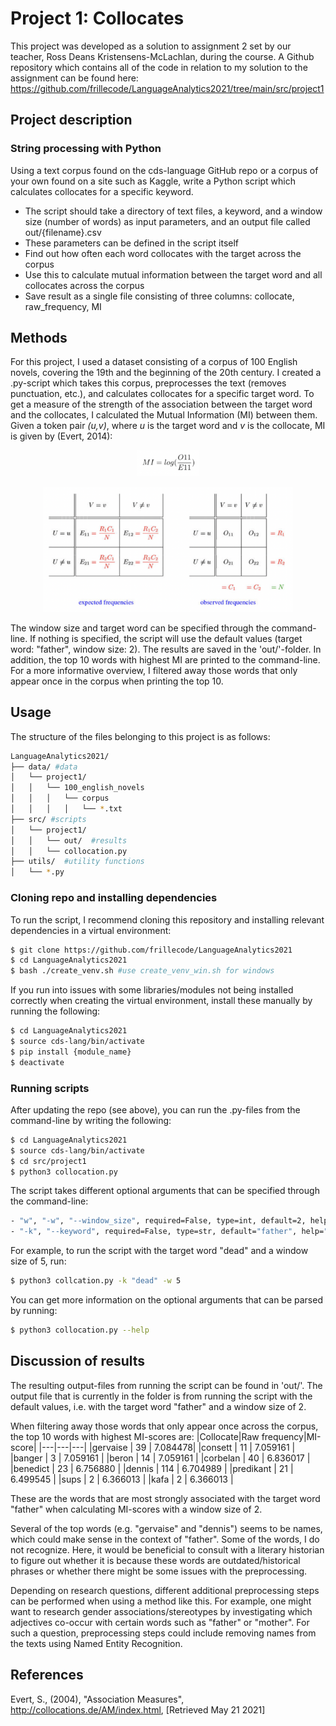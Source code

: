 # Project 1: Collocates
This project was developed as a solution to assignment 2 set by our teacher, Ross Deans Kristensens-McLachlan, during the course. A Github repository which contains all of the code in relation to my solution to the assignment can be found here: 
https://github.com/frillecode/LanguageAnalytics2021/tree/main/src/project1

## Project description 
### String processing with Python
Using a text corpus found on the cds-language GitHub repo or a corpus of your own found on a site such as Kaggle, write a Python script which calculates collocates for a specific keyword.

- The script should take a directory of text files, a keyword, and a window size (number of words) as input parameters, and an output file called out/{filename}.csv  
- These parameters can be defined in the script itself  
- Find out how often each word collocates with the target across the corpus
- Use this to calculate mutual information between the target word and all collocates across the corpus
- Save result as a single file consisting of three columns: collocate, raw_frequency, MI


## Methods
For this project, I used a dataset consisting of a corpus of 100 English novels, covering the 19th and the beginning of the 20th century. I created a .py-script which takes this corpus, preprocesses the text (removes punctuation, etc.), and calculates collocates for a specific target word. To get a measure of the strength of the association between the target word and the collocates, I calculated the Mutual Information (MI) between them. Given a token pair _(u,v)_, where _u_ is the target word and _v_ is the collocate, MI is given by (Evert, 2014): 
<p align="center">
    <img src="../../figures/project1_equation.png" width="100" height="">
  <p>
 
<p align="center">
    <img src="../../figures/project1_contingencytable.png" width="400" height="200">
  <p>

The window size and target word can be specified through the command-line. If nothing is specified, the script will use the default values (target word: "father", window size: 2). The results are saved in the 'out/'-folder. In addition, the top 10 words with highest MI are printed to the command-line. For a more informative overview, I filtered away those words that only appear once in the corpus when printing the top 10. 

  
## Usage
The structure of the files belonging to this project is as follows:
```bash
LanguageAnalytics2021/  
├── data/ #data
│   └── project1/
│   │   └── 100_english_novels
│   │   │   └── corpus
│   │   │   │   └── *.txt
├── src/ #scripts
│   └── project1/
│   │   └── out/  #results
│   │   └── collocation.py   
├── utils/  #utility functions 
│   └── *.py  
```

### Cloning repo and installing dependencies 
To run the script, I recommend cloning this repository and installing relevant dependencies in a virtual environment:  

```bash
$ git clone https://github.com/frillecode/LanguageAnalytics2021
$ cd LanguageAnalytics2021
$ bash ./create_venv.sh #use create_venv_win.sh for windows
```

If you run into issues with some libraries/modules not being installed correctly when creating the virtual environment, install these manually by running the following:  
```bash
$ cd LanguageAnalytics2021
$ source cds-lang/bin/activate
$ pip install {module_name}
$ deactivate
```

### Running scripts
After updating the repo (see above), you can run the .py-files from the command-line by writing the following:
``` bash
$ cd LanguageAnalytics2021
$ source cds-lang/bin/activate
$ cd src/project1
$ python3 collocation.py
```

The script takes different optional arguments that can be specified through the command-line:
```bash
- "w", "-w", "--window_size", required=False, type=int, default=2, help="int, window size for co-occurence (e.g 2 means 2 words before + 2 words after target word)"
- "-k", "--keyword", required=False, type=str, default="father", help="str, target word"
```
For example, to run the script with the target word "dead" and a window size of 5, run: 
``` bash
$ python3 collcation.py -k "dead" -w 5
```

You can get more information on the optional arguments that can be parsed by running:
``` bash
$ python3 collocation.py --help
```

## Discussion of results
The resulting output-files from running the script can be found in 'out/'. The output file that is currently in the folder is from running the script with the default values, i.e. with the target word "father" and a window size of 2.

When filtering away those words that only appear once across the corpus, the top 10 words with highest MI-scores are: 
|Collocate|Raw frequency|MI-score|
|---|---|---|
|gervaise | 39 | 7.084478|
|consett | 11 | 7.059161 |
|banger | 3 | 7.059161 |
|beron | 14 | 7.059161 |
|corbelan | 40 | 6.836017 |
|benedict | 23 | 6.756880 |
|dennis | 114 | 6.704989 |
|predikant | 21 | 6.499545 |
|sups | 2 | 6.366013 |
|kafa | 2 | 6.366013 |

These are the words that are most strongly associated with the target word "father" when calculating MI-scores with a window size of 2.   

Several of the top words (e.g. "gervaise" and "dennis") seems to be names, which could make sense in the context of "father". Some of the words, I do not recognize. Here, it would be beneficial to consult with a literary historian to figure out whether it is because these words are outdated/historical phrases or whether there might be some issues with the preprocessing. 

Depending on research questions, different additional preprocessing steps can be performed when using a method like this. For example, one might want to research gender associations/stereotypes by investigating which adjectives co-occur with certain words such as "father" or "mother". For such a question, preprocessing steps could include removing names from the texts using Named Entity Recognition. 


## References
Evert, S., (2004), "Association Measures", http://collocations.de/AM/index.html, [Retrieved May 21 2021]




